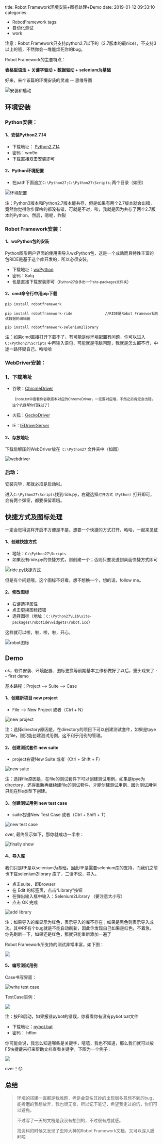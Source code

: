 title: Robot Framework环境安装+图标处理+Demo
date: 2019-01-12 09:33:10
categories:
- RobotFramework
tags: 
- 自动化测试
- work

注意：Robot Framework只支持python2.7以下的（2.7版本的最nice），不支持3以上的哦，不然你会一堆能烦死你的bug。

Robot Framework的主要特点：

**表格型语法 + 关键字驱动 + 数据驱动 + selenium为基础**

好来，来个该篇的环境安装的灵魂 -- 思维导图

![安装和启动](http://pic.yuti.site/RF-ProcessTotally.png)

## 环境安装

### Python安装：

#### 1、安装Python2.7.14

* 下载地址： [Python2.7.14](https://pan.baidu.com/s/154g7mC0KTBkok3dz08sOLA)  
* 密码：wm9e
* 下载直接双击安装即可

#### 2、Python环境配置

* 在path下面追加`C:\Python27;C:\Python27\Scripts;`两个目录（如图）

![环境配置](http://pic.yuti.site/RF-EnvironmentConfig.jpg)

注：Python3版本和Python2.7版本能共存，但是如果有两个2.7版本就会出错，竟然你觉得你步骤啥的都没有错，可就是不对，唉，我就是因为共存了两个2.7版本的Python，然后，嗯呢，炸裂

### Robot Framework安装：

#### 1、wxPython包的安装

Python图形用户界面的使用需导入wxPython包，这是一个成熟而且特性丰富的包RIDE是基于这个库开发的，所以必须安装。

* 下载地址：[wxPython](https://pan.baidu.com/s/1teYlvb9PNv26V5QsEs48Ew)  
* 密码：8atq
* 也是直接下载安装即可（<small>Python27会多出一个site-packages文件夹</small>）

#### 2、cmd命令行中用pip下载

```
pip install robotframework

pip install robotframework-ride               //RIDE是Robot Framework测试数据的编辑器

pip install robotframework-selenium2library
```



注：如果cmd直接打开下载不了，有可能是你环境配置有问题，你可以进入 `C:\Python27\Scripts` 中再输入语句，可能就是电脑问题，我就是怎么都不行，中途一路怀疑自己，哈哈哈

### WebDriver安装：

### 1、下载地址

* 谷歌：[ChromeDriver](http://chromedriver.storage.googleapis.com/index.html)  

  （<small>note.txt中查看你谷歌版本对应的ChromeDriver，一定要对应哦，不然之后肯定会出错，这个坑我帮你们踩过了</small>）

* 火狐：[GeckoDriver](https://github.com/mozilla/geckodriver/releases)

* IE：[IEDriverServer](http://selenium-release.storage.googleapis.com/index.html)

#### 2、存放地址

下载后解压的WebDriver放在` C:\Python27` 文件夹中（如图）

![webdriver](http://pic.yuti.site/RF-WebDriver.jpg)

### 启动：

安装完毕，那就必须是启动啦。

进入`C:\Python27\Scripts`找到ride.py，右键选择`打开方式（Python）`打开即可，会有两个弹窗，都要保留着哦。



## 快捷方式及图标处理

一定会觉得这样开启不方便是不是，想要一个快捷的方式打开，哈哈，一起来见证

#### 1、创建快捷方式

* 地址：`C:\Python27\Scripts`
* 如果没有ride.py的快捷方式，则创建一个；否则只要发送到桌面快捷方式即可

![ride.py快捷方式](http://pic.yuti.site/RF-RIDEPy.jpg)

但是有个问题哦，这个图标不好看，想不想换一个，想的话，follow me。

#### 2、修改图标

* 右键选择属性
* 点击更换图标按钮
* 选择图标（地址：`C:\Python27\Lib\site-packages\robotide\widgets\robot.ico`）

这样就可以啦，啦，啦，啦，开心。

![robot图标](http://pic.yuti.site/RF-RobotIco.jpg)



## Demo

ok，软件安装、环境配置、图标更换等前期基本工作都做好了以后，重头戏来了 -- first demo

基本路程：Project --> Suite --> Case

#### 1、创建新项目 new project

* File --> New Project 或者（Ctrl + N）

![new project](http://pic.yuti.site/RF-Newproject.png)

注：选择directory原因是，在directory的项目下可以创建测试套件，如果是tpye为file，则只能创建测试用例，这不利于用例的管理。



#### 2、创建测试套件 new suite

* project右键New Suite 或者（Ctrl + Shift + F）

![new suite](http://pic.yuti.site/RF-Newsuite.jpg)

注：选择file原因是，在file的测试套件下可以创建测试用例，如果是tpye为directory，还得重新再继续建file的测试套件，才能创建测试用例，因为测试用例只能在file类型下创建。

#### 3、创建测试用例 new test case

* suite右键New Test Case 或者（Ctrl + Shift + T）

![new test case](http://pic.yuti.site/RF-Newtestcase.png)

over, 最终显示如下，那你就成功一半啦：

![finally show](http://pic.yuti.site/RF-testdemoshow.png)

#### 4、导入库

我们只是RF是以selenium为基础，因此RF是需要selenium库的支持，而我们之前也下载selenium2library 库了，二话不说，导入。

* 点击suite，即Browser
* 在 Edit 的标签页，点击“Library”按钮
* 在弹出输入框中输入：Selenium2Library （要注意大小写）
* 点击 OK 完成

![add library](http://pic.yuti.site/RF-AddLibrary.png)

注：如果导入的库显示为红色，表示导入的库不存在；如果是黑色则表示导入成功。其中RF有个bug就是不能自动刷新，因此你发现自己如果是红色，不着急，你先刷新一下，如果还是红色，那就只能重新添加一遍了

Robot Framework所支持的测试非常丰富，如下图：

![](http://pic.yuti.site/RF-SupportLibrary.png)



#### 5、编写测试用例

Case书写界面：

![write test case](http://pic.yuti.site/RF-WriteCase.png)

TestCase实例：

![](http://pic.yuti.site/RF-TestCaseDemo.png)

注：按F8启动，如果报错pybot的错误，你看看你有没有pybot.bat文件

* 下载地址：[pybot.bat](https://pan.baidu.com/s/11QXS4a0Egt2XmN_nereUyQ )
* 密码： h6bn

你可能会说，我怎么知道哪些是关键字，嘻嘻，我也不知道，那么我们就可以按F5快捷键来打来帮助文档查看关键字，下图为一个例子：

![](http://pic.yuti.site/RF-TestCaseDemo.png)

over！😯



## 总结

> 环境的搭建一直都是我难题，老是会莫名其妙的出现很多意想不到的bug，能折磨的我想放弃，我也很无奈，所以记下笔记，希望我走过的坑，你们可以避免。
>
> 不过写了一天的文档是我没有想到的，不过很有成就感。
>
> 找资料的时候又发现了虫师大神的Robot Framework文档，又可以深入膜拜啦